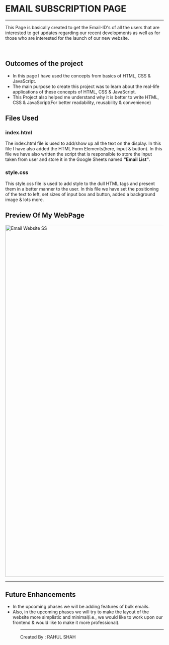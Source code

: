 <h1>EMAIL SUBSCRIPTION PAGE</h1>
<hr>
<p>
  This Page is basically created to get the Email-ID's of all the users that are interested to get updates regarding our recent developments as well as for those who are interested for the launch of our new website.
</p>
<br>
<h2>Outcomes of the project</h2> 
<ul>
  <li>In this page I have used the concepts from basics of HTML, CSS & JavaScript.</li>
  <li>The main purpose to create this project was to learn about the real-life applications of these concepts of HTML, CSS & JavaScript.</li>
  <li>This Project also helped me understand why it is better to write HTML, CSS & JavaScript(For better readability, reusability & convenience)</li>
</ul>
<h2>Files Used</h2>
<h3>index.html</h3>
<p>
  The index.html file is used to add/show up all the text on the display. In this file I have also added the HTML Form Elements(here, input & button). In this file we have also written the script that is responsible to store the input taken from user and store it in the Google Sheets named <b>"Email List"</b>.
</p>
<h3>style.css</h3>
<p>
  This style.css file is used to add style to the dull HTML tags and present them in a better manner to the user. In this file we have set the positioning of the text to left, set sizes of input box and button, added a background image & lots more. 
</p>
<h2>Preview Of My WebPage</h2>
<div>
  <img width="1120" alt="Email Website SS" src="https://github.com/rahulshah08/Email-Subscription-Page/assets/77283801/418106e9-cc04-4ad2-a1da-20dbccdb22b8">
</div>
<hr>
<h2>Future Enhancements</h2>
<ul>
  <li>
    In the upcoming phases we will be adding features of bulk emails.
  </li>
  <li>
    Also, in the upcoming phases we will try to make the layout of the website more simplistic and minimal(i.e., we would like to work upon our frontend & would like to make it more professional).
  </li>
<ul>
<hr>
<footer>
  Created By : RAHUL SHAH
</footer>
